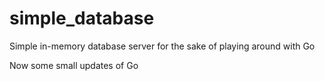 # simple_database
Simple in-memory database server for the sake of playing around with Go

Now some small updates of Go